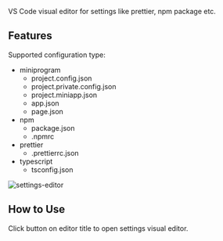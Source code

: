 VS Code visual editor for settings like prettier, npm package etc.

## Features

Supported configuration type:

* miniprogram
  - project.config.json
  - project.private.config.json
  - project.miniapp.json
  - app.json
  - page.json
* npm
  - package.json
  - .npmrc
* prettier
  - .prettierrc.json
* typescript
  - tsconfig.json  

![settings-editor](https://res.liriliri.io/other/vscode-settings-editor.gif)

## How to Use

Click button on editor title to open settings visual editor.
